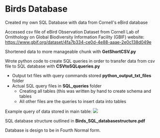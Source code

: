 # Birds Database

Created my own SQL Database with data from Cornell's eBird database

Accessed csv file of eBird Observation Dataset from Cornell Lab of Ornithology
on Global Biodiversity Information Facility (GBIF) website:
https://www.gbif.org/dataset/4fa7b334-ce0d-4e88-aaae-2e0c138d049e

Shortened data to more manageable chunk with **GetShortCSV.py**

Wrote python code to create SQL queries in order to transfer data from
csv file to SQL database with **CSVtoSQLqueries.py**
- Output txt files with query commands stored **python_output_txt_files** folder
- Actual SQL query files in **SQL_queries** folder
  - Creating all tables (this was written by hand to create schema and tables
  - All other files are the queries to insert data into tables


Example query of data stored in main table:
![](https://github.com/savanaconda/BirdsDatabase/blob/master/Images/SQL%20table%20example.png)

SQL database structure outlined in **Birds_SQL_databasestructure.pdf**

Database is design to be in Fourth Normal form.
